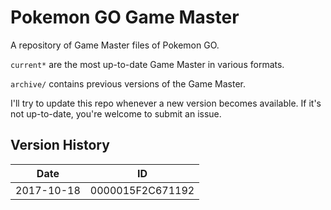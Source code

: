 # Pokemon GO Game Master
A repository of Game Master files of Pokemon GO.

`current*` are the most up-to-date Game Master in various formats.

`archive/` contains previous versions of the Game Master.

I'll try to update this repo whenever a new version becomes available.
If it's not up-to-date, you're welcome to submit an issue.

## Version History
|Date|ID|
|---|---|
|2017-10-18|0000015F2C671192|
